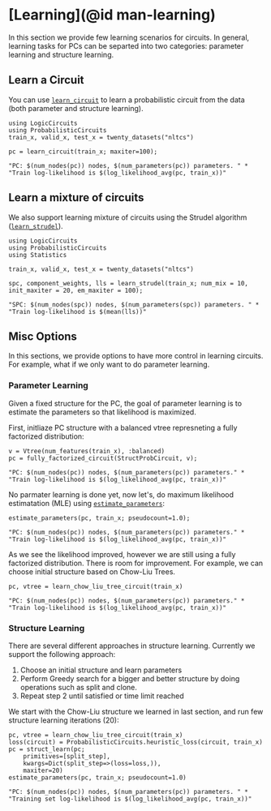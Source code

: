 # [Learning](@id man-learning)

In this section we provide few learning scenarios for circuits. In general, learning tasks for PCs can be separted into two categories: parameter learning and structure learning.


## Learn a Circuit

You can use [`learn_circuit`](@ref) to learn a probabilistic circuit from the data (both parameter and structure learning).


```@example learning
using LogicCircuits
using ProbabilisticCircuits
train_x, valid_x, test_x = twenty_datasets("nltcs")

pc = learn_circuit(train_x; maxiter=100);

"PC: $(num_nodes(pc)) nodes, $(num_parameters(pc)) parameters. " *  
"Train log-likelihood is $(log_likelihood_avg(pc, train_x))"
```

## Learn a mixture of circuits

We also support learning mixture of circuits using the Strudel algorithm ([`learn_strudel`](@ref)).

```@example learning
using LogicCircuits
using ProbabilisticCircuits
using Statistics

train_x, valid_x, test_x = twenty_datasets("nltcs")

spc, component_weights, lls = learn_strudel(train_x; num_mix = 10, init_maxiter = 20, em_maxiter = 100);

"SPC: $(num_nodes(spc)) nodes, $(num_parameters(spc)) parameters. " *
"Train log-likelihood is $(mean(lls))"
```

## Misc Options

In this sections, we provide options to have more control in learning circuits. For example, what if we only want to do parameter learning.

### Parameter Learning

Given a fixed structure for the PC, the goal of parameter learning is to estimate the parameters so that likelihood is maximized.

First, initliaze PC structure with a balanced vtree represneting a fully factorized distribution:

```@example learning
v = Vtree(num_features(train_x), :balanced)
pc = fully_factorized_circuit(StructProbCircuit, v);

"PC: $(num_nodes(pc)) nodes, $(num_parameters(pc)) parameters." *  
"Train log-likelihood is $(log_likelihood_avg(pc, train_x))"  
```

No parmater learning is done yet, now let's, do maximum likelihood estimatation (MLE) using [`estimate_parameters`](@ref):

```@example learning
estimate_parameters(pc, train_x; pseudocount=1.0);

"PC: $(num_nodes(pc)) nodes, $(num_parameters(pc)) parameters." *
"Train log-likelihood is $(log_likelihood_avg(pc, train_x))"  
```

As we see the likelihood improved, however we are still using a fully factorized distribution. There is room for improvement. For example, we can choose initial structure based on Chow-Liu Trees.

```@example learning
pc, vtree = learn_chow_liu_tree_circuit(train_x)

"PC: $(num_nodes(pc)) nodes, $(num_parameters(pc)) parameters." *
"Train log-likelihood is $(log_likelihood_avg(pc, train_x))"  
```

### Structure Learning

There are several different approaches in structure learning. Currently we support the following approach:

1. Choose an initial structure and learn parameters
2. Perform Greedy search for a bigger and better structure by doing operations such as split and clone.
3. Repeat step 2 until satisfied or time limit reached

We start with the Chow-Liu structure we learned in last section, and run few structure learning iterations (20):

```@example learning
pc, vtree = learn_chow_liu_tree_circuit(train_x)
loss(circuit) = ProbabilisticCircuits.heuristic_loss(circuit, train_x)
pc = struct_learn(pc;  
    primitives=[split_step],  
    kwargs=Dict(split_step=>(loss=loss,)),
    maxiter=20)
estimate_parameters(pc, train_x; pseudocount=1.0)

"PC: $(num_nodes(pc)) nodes, $(num_parameters(pc)) parameters. " *
"Training set log-likelihood is $(log_likelihood_avg(pc, train_x))"  
```
